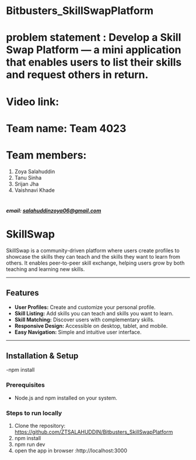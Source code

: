 # Bitbusters_SkillSwapPlatform
# problem statement : Develop a Skill Swap Platform — a mini application that enables users to list their skills and request others in return.
# Video link: 
# Team name: Team 4023
# Team members:
  1. Zoya Salahuddin
  2. Tanu Sinha
  3. Srijan Jha
  4. Vaishnavi Khade
# <h5>email: salahuddinzoya06@gmail.com</h5>


# SkillSwap

SkillSwap is a community-driven platform where users create profiles to showcase the skills they can teach and the skills they want to learn from others. It enables peer-to-peer skill exchange, helping users grow by both teaching and learning new skills.

---

## Features

- **User Profiles:** Create and customize your personal profile.
- **Skill Listing:** Add skills you can teach and skills you want to learn.
- **Skill Matching:** Discover users with complementary skills.
- **Responsive Design:** Accessible on desktop, tablet, and mobile.
- **Easy Navigation:** Simple and intuitive user interface.

---

## Installation & Setup

-npm install

### Prerequisites

- Node.js and npm installed on your system.

### Steps to run locally

1. Clone the repository:
   https://github.com/ZTSALAHUDDIN/Bitbusters_SkillSwapPlatform
2. npm install
3. npm run dev
4. open the app in browser :http://localhost:3000
